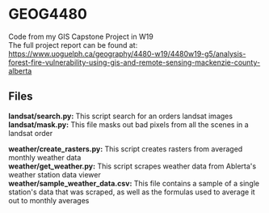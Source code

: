 # GEOG4480

Code from my GIS Capstone Project in W19  
The full project report can be found at: <https://www.uoguelph.ca/geography/4480-w19/4480w19-g5/analysis-forest-fire-vulnerability-using-gis-and-remote-sensing-mackenzie-county-alberta>

## Files

**landsat/search.py:** This script search for an orders landsat images  
**landsat/mask.py:** This file masks out bad pixels from all the scenes in a landsat order  

**weather/create_rasters.py:** This script creates rasters from averaged monthly weather data  
**weather/get_weather.py:** This script scrapes weather data from Ablerta's weather station data viewer  
**weather/sample_weather_data.csv:** This file contains a sample of a single station's data that was scraped, as well as the formulas used to average it out to monthly averages  

